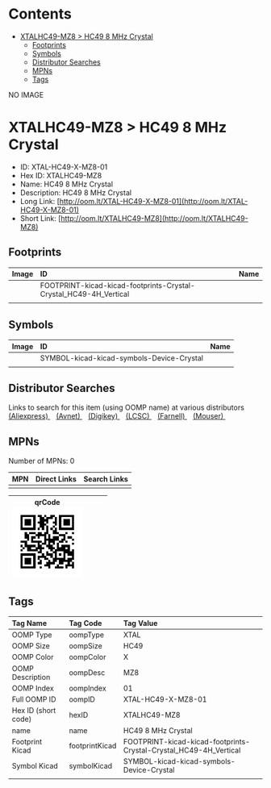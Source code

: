 



Contents
========

* [XTALHC49-MZ8 > HC49 8 MHz Crystal](#xtalhc49-mz8--hc49-8-mhz-crystal)
	* [Footprints](#footprints)
	* [Symbols](#symbols)
	* [Distributor Searches](#distributor-searches)
	* [MPNs](#mpns)
	* [Tags](#tags)
  
NO IMAGE  
# XTALHC49-MZ8 > HC49 8 MHz Crystal

- ID: XTAL-HC49-X-MZ8-01
- Hex ID: XTALHC49-MZ8
- Name: HC49 8 MHz Crystal
- Description: HC49 8 MHz Crystal
- Long Link: [http://oom.lt/XTAL-HC49-X-MZ8-01](http://oom.lt/XTAL-HC49-X-MZ8-01)
- Short Link: [http://oom.lt/XTALHC49-MZ8](http://oom.lt/XTALHC49-MZ8)

## Footprints
  

|Image|ID|Name|
| :--- | :--- | :--- |
||FOOTPRINT-kicad-kicad-footprints-Crystal-Crystal_HC49-4H_Vertical||
||||

## Symbols
  

|Image|ID|Name|
| :--- | :--- | :--- |
|![]()|SYMBOL-kicad-kicad-symbols-Device-Crystal||
||||

## Distributor Searches
  
Links to search for this item (using OOMP name) at various distributors  
[(Aliexpress) ](https://www.aliexpress.com/wholesale?SearchText=1117HC49+8+MHz+Crystal)&nbsp;&nbsp;&nbsp;[(Avnet) ](https://www.avnet.com/shop/us/search/HC49+8+MHz+Crystal)&nbsp;&nbsp;&nbsp;[(Digikey) ](https://www.digikey.co.uk/en/products/result?s=HC49+8+MHz+Crystal)&nbsp;&nbsp;&nbsp;[(LCSC) ](https://www.lcsc.com/search?q=HC49+8+MHz+Crystal)&nbsp;&nbsp;&nbsp;[(Farnell) ](https://uk.farnell.com/search?st=HC49+8+MHz+Crystal)&nbsp;&nbsp;&nbsp;[(Mouser) ](https://www.mouser.com/c/?q=HC49+8+MHz+Crystal)&nbsp;&nbsp;&nbsp;
## MPNs
  
Number of MPNs: 0  

|MPN|Direct Links|Search Links|
| :--- | :--- | :--- |
||||
  

|qrCode<br>[![](https://raw.githubusercontent.com/oomlout/oomlout_OOMP_parts_V2/main/XTAL/HC49/X/MZ8/01/qrCode_140.png)](https://github.com/oomlout/oomlout_OOMP_parts_V2/tree/main/XTAL/HC49/X/MZ8/01/qrCode.png)||||
| :---: | :---: | :---: | :---: |

## Tags
  

|Tag Name|Tag Code|Tag Value|
| :--- | :--- | :--- |
|OOMP Type|oompType|XTAL|
|OOMP Size|oompSize|HC49|
|OOMP Color|oompColor|X|
|OOMP Description|oompDesc|MZ8|
|OOMP Index|oompIndex|01|
|Full OOMP ID|oompID|XTAL-HC49-X-MZ8-01|
|Hex ID (short code)|hexID|XTALHC49-MZ8|
|name|name|HC49 8 MHz Crystal|
|Footprint Kicad|footprintKicad|FOOTPRINT-kicad-kicad-footprints-Crystal-Crystal_HC49-4H_Vertical|
|Symbol Kicad|symbolKicad|SYMBOL-kicad-kicad-symbols-Device-Crystal|
||||
